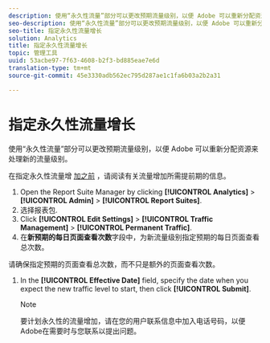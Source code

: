 ```yaml
---
description: 使用“永久性流量”部分可以更改预期流量级别，以便 Adobe 可以重新分配资源来处理新的流量级别。
seo-description: 使用“永久性流量”部分可以更改预期流量级别，以便 Adobe 可以重新分配资源来处理新的流量级别。
seo-title: 指定永久性流量增长
solution: Analytics
title: 指定永久性流量增长
topic: 管理工具
uuid: 53acbe97-7f63-4608-b2f3-bd885eae7e6d
translation-type: tm+mt
source-git-commit: 45e3330adb562ec795d287ae1c1fa6b03a2b2a31

---
```



# 指定永久性流量增长

使用“永久性流量”部分可以更改预期流量级别，以便 Adobe 可以重新分配资源来处理新的流量级别。

在指定永久性流量增 [加之前](/help/admin/c-traffic-management/traffic-lead-time.md) ，请阅读有关流量增加所需提前期的信息。

1. Open the Report Suite Manager by clicking **[!UICONTROL Analytics]** &gt; **[!UICONTROL Admin]** &gt; **[!UICONTROL Report Suites]**.
1. 选择报表包.
1. Click **[!UICONTROL Edit Settings]** &gt; **[!UICONTROL Traffic Management]** &gt; **[!UICONTROL Permanent Traffic]**.
1.  在&#x200B;**新预期的每日页面查看次数**&#x200B;字段中，为新流量级别指定预期的每日页面查看总次数。

   请确保指定预期的页面查看总次数，而不只是额外的页面查看次数。
1. In the **[!UICONTROL Effective Date]** field, specify the date when you expect the new traffic level to start, then click **[!UICONTROL Submit]**.

   >[!NOTE]
   >
   >要计划永久性的流量增加，请在您的用户联系信息中加入电话号码，以便Adobe在需要时与您联系以提出问题。

